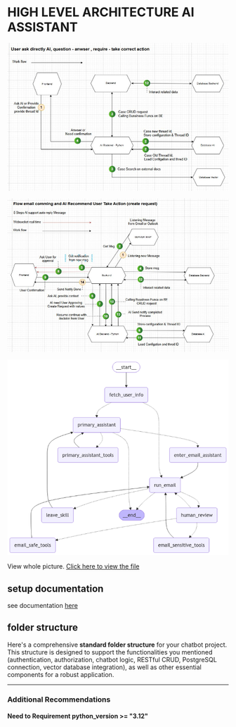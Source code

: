 

# HIGH LEVEL ARCHITECTURE AI ASSISTANT

![AIReply](./docs/architecture2.JPG)

![AIAction](./docs/architecture1.JPG)

![Langgraph](./docs/langgraph.png)

View whole picture.
[Click here to view the file](https://drive.google.com/file/d/1840ibIIu7JzL6goKQt6MF9jQyEUHh-s1/view?usp=sharing)

## setup documentation

see documentation [here](./docs/howtosetup.md)

## folder structure

Here's a comprehensive **standard folder structure** for your chatbot project. This structure is designed to support the functionalities you mentioned (authentication, authorization, chatbot logic, RESTful CRUD, PostgreSQL connection, vector database integration), as well as other essential components for a robust application.

---

### **Additional Recommendations**
#### Need to Requirement python_version >= "3.12"
